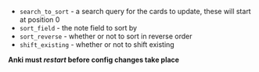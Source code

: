 * `search_to_sort` - a search query for the cards to update, these will start at position 0
* `sort_field` - the note field to sort by
* `sort_reverse` - whether or not to sort in reverse order
* `shift_existing` - whether or not to shift existing

**Anki must *restart* before config changes take place**

